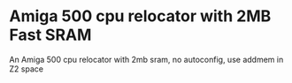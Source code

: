 # Amiga 500 cpu relocator with 2MB Fast SRAM
An Amiga 500 cpu relocator with 2mb sram, no autoconfig, use addmem in Z2 space


